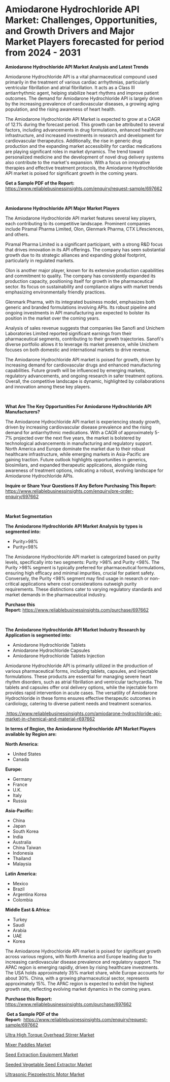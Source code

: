 <p><h1>Amiodarone Hydrochloride API Market: Challenges, Opportunities, and Growth Drivers and Major Market Players forecasted for period from 2024 - 2031</h1></p><p><strong>Amiodarone Hydrochloride API Market Analysis and Latest Trends</strong></p>
<p><p>Amiodarone Hydrochloride API is a vital pharmaceutical compound used primarily in the treatment of various cardiac arrhythmias, particularly ventricular fibrillation and atrial fibrillation. It acts as a Class III antiarrhythmic agent, helping stabilize heart rhythms and improve patient outcomes. The demand for Amiodarone Hydrochloride API is largely driven by the increasing prevalence of cardiovascular diseases, a growing aging population, and the rising awareness of heart health.</p><p>The Amiodarone Hydrochloride API Market is expected to grow at a CAGR of 12.1% during the forecast period. This growth can be attributed to several factors, including advancements in drug formulations, enhanced healthcare infrastructure, and increased investments in research and development for cardiovascular therapeutics. Additionally, the rise in generic drug production and the expanding market accessibility for cardiac medications are playing significant roles in market dynamics. The trend toward personalized medicine and the development of novel drug delivery systems also contribute to the market's expansion. With a focus on innovative therapies and effective treatment protocols, the Amiodarone Hydrochloride API market is poised for significant growth in the coming years.</p></p>
<p><strong>Get a Sample PDF of the Report:&nbsp;</strong> <a href="https://www.reliablebusinessinsights.com/enquiry/request-sample/697662?utm_campaign=1405&utm_medium=2&utm_source=Github&utm_content=ia&utm_term=29092024&utm_id=amiodarone-hydrochloride-api">https://www.reliablebusinessinsights.com/enquiry/request-sample/697662</a></p>
<p>&nbsp;</p>
<p><strong>Amiodarone Hydrochloride API Major Market Players</strong></p>
<p><p>The Amiodarone Hydrochloride API market features several key players, each contributing to its competitive landscape. Prominent companies include Piramal Pharma Limited, Olon, Glenmark Pharma, CTX Lifesciences, and others. </p><p>Piramal Pharma Limited is a significant participant, with a strong R&D focus that drives innovation in its API offerings. The company has seen substantial growth due to its strategic alliances and expanding global footprint, particularly in regulated markets.</p><p>Olon is another major player, known for its extensive production capabilities and commitment to quality. The company has consistently expanded its production capacity, positioning itself for growth in the pharmaceutical sector. Its focus on sustainability and compliance aligns with market trends emphasizing environmentally friendly practices.</p><p>Glenmark Pharma, with its integrated business model, emphasizes both generic and branded formulations involving APIs. Its robust pipeline and ongoing investments in API manufacturing are expected to bolster its position in the market over the coming years.</p><p>Analysis of sales revenue suggests that companies like Sanofi and Unichem Laboratories Limited reported significant earnings from their pharmaceutical segments, contributing to their growth trajectories. Sanofi's diverse portfolio allows it to leverage its market presence, while Unichem focuses on both domestic and international markets to drive revenue.</p><p>The Amiodarone Hydrochloride API market is poised for growth, driven by increasing demand for cardiovascular drugs and enhanced manufacturing capabilities. Future growth will be influenced by emerging markets, regulatory advancements, and ongoing research in safer treatment options. Overall, the competitive landscape is dynamic, highlighted by collaborations and innovation among these key players.</p></p>
<p>&nbsp;</p>
<p><strong>What Are The Key Opportunities For Amiodarone Hydrochloride API Manufacturers?</strong></p>
<p><p>The Amiodarone Hydrochloride API market is experiencing steady growth, driven by increasing cardiovascular disease prevalence and the rising demand for antiarrhythmic medications. With a CAGR of approximately 5-7% projected over the next five years, the market is bolstered by technological advancements in manufacturing and regulatory support. North America and Europe dominate the market due to their robust healthcare infrastructure, while emerging markets in Asia-Pacific are gaining traction. Future outlook highlights opportunities in generics, biosimilars, and expanded therapeutic applications, alongside rising awareness of treatment options, indicating a robust, evolving landscape for Amiodarone Hydrochloride APIs.</p></p>
<p><strong>Inquire or Share Your Questions If Any Before Purchasing This Report:</strong> <a href="https://www.reliablebusinessinsights.com/enquiry/pre-order-enquiry/697662?utm_campaign=1405&utm_medium=2&utm_source=Github&utm_content=ia&utm_term=29092024&utm_id=amiodarone-hydrochloride-api">https://www.reliablebusinessinsights.com/enquiry/pre-order-enquiry/697662</a></p>
<p>&nbsp;</p>
<p><strong>Market Segmentation</strong></p>
<p><strong>The Amiodarone Hydrochloride API Market Analysis by types is segmented into:</strong></p>
<p><ul><li>Purity>98%</li><li>Purity<98%</li></ul></p>
<p><p>The Amiodarone Hydrochloride API market is categorized based on purity levels, specifically into two segments: Purity >98% and Purity <98%. The Purity >98% segment is typically preferred for pharmaceutical formulations, ensuring high efficacy and minimal impurities, crucial for patient safety. Conversely, the Purity <98% segment may find usage in research or non-critical applications where cost considerations outweigh purity requirements. These distinctions cater to varying regulatory standards and market demands in the pharmaceutical industry.</p></p>
<p><strong>Purchase this Report:&nbsp;</strong><a href="https://www.reliablebusinessinsights.com/purchase/697662?utm_campaign=1405&utm_medium=2&utm_source=Github&utm_content=ia&utm_term=29092024&utm_id=amiodarone-hydrochloride-api">https://www.reliablebusinessinsights.com/purchase/697662</a></p>
<p>&nbsp;</p>
<p><strong>The Amiodarone Hydrochloride API Market Industry Research by Application is segmented into:</strong></p>
<p><ul><li>Amiodarone Hydrochloride Tablets</li><li>Amiodarone Hydrochloride Capsules</li><li>Amiodarone Hydrochloride Tablets Injection</li></ul></p>
<p><p>Amiodarone Hydrochloride API is primarily utilized in the production of various pharmaceutical forms, including tablets, capsules, and injectable formulations. These products are essential for managing severe heart rhythm disorders, such as atrial fibrillation and ventricular tachycardia. The tablets and capsules offer oral delivery options, while the injectable form provides rapid intervention in acute cases. The versatility of Amiodarone Hydrochloride in these forms ensures effective therapeutic outcomes in cardiology, catering to diverse patient needs and treatment scenarios.</p></p>
<p><a href="https://www.reliablebusinessinsights.com/amiodarone-hydrochloride-api-market-in-chemical-and-material-r697662?utm_campaign=1405&utm_medium=2&utm_source=Github&utm_content=ia&utm_term=29092024&utm_id=amiodarone-hydrochloride-api">&nbsp;https://www.reliablebusinessinsights.com/amiodarone-hydrochloride-api-market-in-chemical-and-material-r697662</a></p>
<p><strong>In terms of Region, the Amiodarone Hydrochloride API Market Players available by Region are:</strong></p>
<p>
    <p> <strong> North America: </strong>
        <ul>
            <li>United States</li>
            <li>Canada</li>
        </ul>
        </p> 
    <p> <strong> Europe: </strong>
        <ul>
            <li>Germany</li>
            <li>France</li>
            <li>U.K.</li>
            <li>Italy</li>
            <li>Russia</li>
        </ul>
        </p> 
    <p> <strong> Asia-Pacific: </strong>
        <ul>
            <li>China</li>
            <li>Japan</li>
            <li>South Korea</li>
            <li>India</li>
            <li>Australia</li>
            <li>China Taiwan</li>
            <li>Indonesia</li>
            <li>Thailand</li>
            <li>Malaysia</li>
        </ul>
        </p> 
    <p> <strong> Latin America: </strong>
        <ul>
            <li>Mexico</li>
            <li>Brazil</li>
            <li>Argentina Korea</li>
            <li>Colombia</li>
        </ul>
        </p> 
    <p> <strong> Middle East & Africa: </strong>
        <ul>
            <li>Turkey</li>
            <li>Saudi</li>
            <li>Arabia</li>
            <li>UAE</li>
            <li>Korea</li>
        </ul>
    </p>
    </p>
<p><p>The Amiodarone Hydrochloride API market is poised for significant growth across various regions, with North America and Europe leading due to increasing cardiovascular disease prevalence and regulatory support. The APAC region is emerging rapidly, driven by rising healthcare investments. The USA holds approximately 35% market share, while Europe accounts for about 30%. China, with a growing pharmaceutical sector, represents approximately 15%. The APAC region is expected to exhibit the highest growth rate, reflecting evolving market dynamics in the coming years.</p></p>
<p><strong>Purchase this Report: </strong><a href="https://www.reliablebusinessinsights.com/purchase/697662?utm_campaign=1405&utm_medium=2&utm_source=Github&utm_content=ia&utm_term=29092024&utm_id=amiodarone-hydrochloride-api">https://www.reliablebusinessinsights.com/purchase/697662</a></p>
<p>&nbsp;<strong>Get a Sample PDF of the Report:&nbsp;&nbsp;</strong><a href="https://www.reliablebusinessinsights.com/enquiry/request-sample/697662?utm_campaign=1405&utm_medium=2&utm_source=Github&utm_content=ia&utm_term=29092024&utm_id=amiodarone-hydrochloride-api">https://www.reliablebusinessinsights.com/enquiry/request-sample/697662</a></p>
<p><strong></strong></p>
<p><p><a href="https://github.com/NargisHussain75/Market-Research-Report-List-1/blob/main/ultra-high-torque-overhead-stirrer-market.md?utm_campaign=1405&utm_medium=2&utm_source=Github&utm_content=ia&utm_term=29092024&utm_id=amiodarone-hydrochloride-api">Ultra High Torque Overhead Stirrer Market</a></p><p><a href="https://www.linkedin.com/pulse/global-mixer-paddles-market-share-growth-opportunities-size-tnbue?utm_campaign=1405&utm_medium=2&utm_source=Github&utm_content=ia&utm_term=29092024&utm_id=amiodarone-hydrochloride-api">Mixer Paddles Market</a></p><p><a href="https://issuu.com/reportprime-2/docs/seed-extraction-equipment-market-si_ee8adf2db6fa63?utm_campaign=1405&utm_medium=2&utm_source=Github&utm_content=ia&utm_term=29092024&utm_id=amiodarone-hydrochloride-api">Seed Extraction Equipment Market</a></p><p><a href="https://issuu.com/reportprime-2/docs/seeded-vegetable-seed-extractor-mar_1addaa2f4cfe92?utm_campaign=1405&utm_medium=2&utm_source=Github&utm_content=ia&utm_term=29092024&utm_id=amiodarone-hydrochloride-api">Seeded Vegetable Seed Extractor Market</a></p><p><a href="https://www.linkedin.com/pulse/ultrasonic-piezoelectric-motor-market-size-share-trends-analysis-vjsre?utm_campaign=1405&utm_medium=2&utm_source=Github&utm_content=ia&utm_term=29092024&utm_id=amiodarone-hydrochloride-api">Ultrasonic Piezoelectric Motor Market</a></p></p>